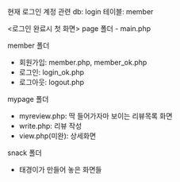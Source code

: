 현재 로그인 계정 관련 db: login
                  테이블: member

<로그인 완료시 첫 화면>
page 폴더 - main.php

member 폴더
- 회원가입: member.php, member_ok.php
- 로그인: login_ok.php
- 로그아웃: logout.php

mypage 폴더
- myreview.php: 딱 들어가자마 보이는 리뷰목록 화면
- write.php: 리뷰 작성
- view.php(미완): 상세화면

snack 폴더
- 태경이가 만들어 놓은 화면들
